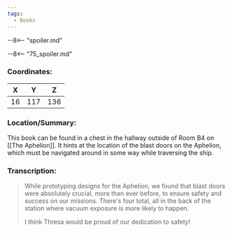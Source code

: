 ```yaml
---
tags:
  - Books
---
```


--8<-- "spoiler.md"

--8<-- "75_spoiler.md"

### Coordinates:
| **X** | **Y**| **Z** |
|:-----:|:----:|:-----:|
|16  |117   |136  |

### Location/Summary:
This book can be found in a chest in the hallway outside of Room B4 on [[The Aphelion]]. It hints at the location of the blast doors on the Aphelion, which must be navigated around in some way while traversing the ship.

### Transcription:
> While prototyping designs for the Aphelion, we found that blast doors were absolutely crucial, more than ever before, to ensure safety and success on our missions. There's four total, all in the back of the station where vacuum exposure is more likely to happen.
>
> I think Thresa would be proud of our dedication to safety!

